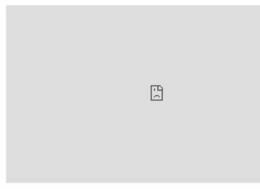 <figure data-ke-type="video" data-ke-style="alignCenter" data-video-host="kakaotv" data-video-url="https://tv.kakao.com/v/448762242" data-video-thumbnail="https://scrap.kakaocdn.net/dn/X4lm0/hyWKGxCn7J/wLTaWBVnDQBZtbyUPdZup1/img.jpg?width=1920&amp;height=1080&amp;face=0_0_1920_1080,https://scrap.kakaocdn.net/dn/bjuleZ/hyWOp12RCD/EOKmrrnsO5XUyjqQaaNbMk/img.jpg?width=1920&amp;height=1080&amp;face=0_0_1920_1080" data-video-width="860" data-video-height="484" data-video-origin-width="860" data-video-origin-height="484" data-ke-mobilestyle="widthContent" data-video-play-service="daum_tistory" data-original-url="" data-video-title=""><iframe src="https://play-tv.kakao.com/embed/player/cliplink/448762242?service=daum_tistory" width="860" height="484" frameborder="0" allowfullscreen="true"></iframe>
<figcaption style="display: none;"></figcaption>
</figure>